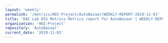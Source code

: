 ```yaml
---
layout: 'weekly'
permalink: '/metrics/HDI-Project/AutoBazaar/WEEKLY-REPORT-2019-11-03'
title: 'DAI Lab OSS Metrics Metrics report for AutoBazaar | WEEKLY-REPORT-2019-11-03'
organization: 'HDI-Project'
repository: 'AutoBazaar'
current_date: '2019-11-03'
---
```

